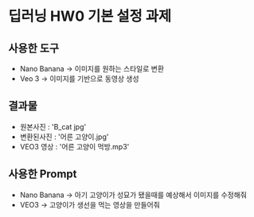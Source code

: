 # 딥러닝 HW0 기본 설정 과제

## 사용한 도구
  * Nano Banana
    -> 이미지를 원하는 스타일로 변환
  * Veo 3
    -> 이미지를 기반으로 동영상 생성
    
## 결과물
  * 원본사진 : 'B_cat jpg'
  * 변환된사진 : '어른 고양이.jpg'
  * VEO3 영상 : '어른 고양이 먹방.mp3'

## 사용한  Prompt
  * Nano Banana
    -> 아기 고양이가 성묘가 됐을때를 예상해서 이미지를 수정해줘
  * VEO3
    -> 고양이가 생선을 먹는 영상을 만들어줘
